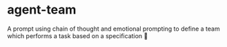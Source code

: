 # agent-team
A prompt using chain of thought and emotional prompting to define a team which performs a task based on a specification 🤖
